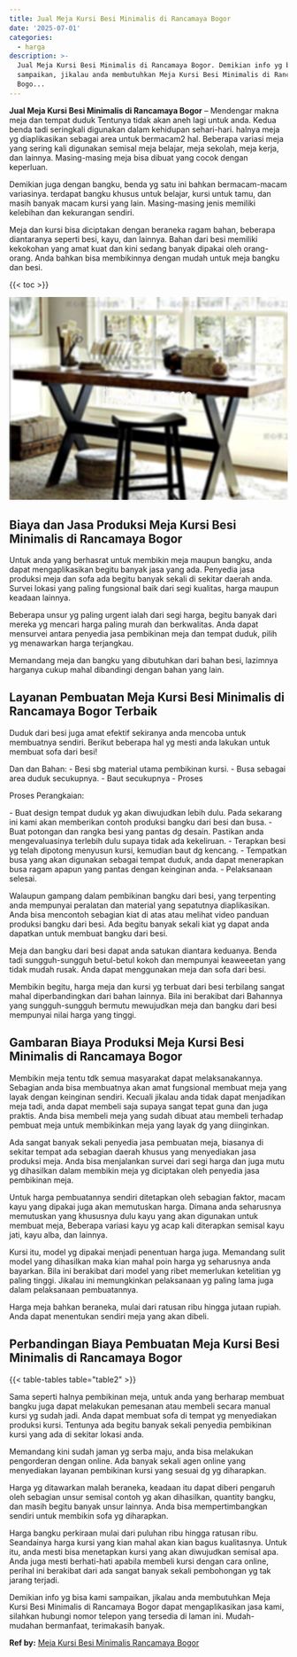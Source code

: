 ```yaml
---
title: Jual Meja Kursi Besi Minimalis di Rancamaya Bogor
date: '2025-07-01'
categories:
  - harga
description: >-
  Jual Meja Kursi Besi Minimalis di Rancamaya Bogor. Demikian info yg bisa kami
  sampaikan, jikalau anda membutuhkan Meja Kursi Besi Minimalis di Rancamaya
  Bogo...
---
```


**Jual Meja Kursi Besi Minimalis di Rancamaya Bogor** – Mendengar makna meja dan tempat duduk Tentunya tidak akan aneh lagi untuk anda. Kedua benda tadi seringkali digunakan dalam kehidupan sehari-hari. halnya meja yg diaplikasikan sebagai area untuk bermacam2 hal. Beberapa variasi meja yang sering kali digunakan semisal meja belajar, meja sekolah, meja kerja, dan lainnya. Masing-masing meja bisa dibuat yang cocok dengan keperluan.

Demikian juga dengan bangku, benda yg satu ini bahkan bermacam-macam variasinya. terdapat bangku khusus untuk belajar, kursi untuk tamu, dan masih banyak macam kursi yang lain. Masing-masing jenis memiliki kelebihan dan kekurangan sendiri.

Meja dan kursi bisa diciptakan dengan beraneka ragam bahan, beberapa diantaranya seperti besi, kayu, dan lainnya. Bahan dari besi memiliki kekokohan yang amat kuat dan kini sedang banyak dipakai oleh orang-orang. Anda bahkan bisa membikinnya dengan mudah untuk meja bangku dan besi.

{{< toc >}}

![Jual Meja Kursi Besi Minimalis di Rancamaya Bogor](/images/jual-meja-besi-murah06.png)

## Biaya dan Jasa Produksi Meja Kursi Besi Minimalis di Rancamaya Bogor

Untuk anda yang berhasrat untuk membikin meja maupun bangku, anda dapat mengaplikasikan begitu banyak jasa yang ada. Penyedia jasa produksi meja dan sofa ada begitu banyak sekali di sekitar daerah anda. Survei lokasi yang paling fungsional baik dari segi kualitas, harga maupun keadaan lainnya.

Beberapa unsur yg paling urgent ialah dari segi harga, begitu banyak dari mereka yg mencari harga paling murah dan berkwalitas. Anda dapat mensurvei antara penyedia jasa pembikinan meja dan tempat duduk, pilih yg menawarkan harga terjangkau.

Memandang meja dan bangku yang dibutuhkan dari bahan besi, lazimnya harganya cukup mahal dibandingi dengan bahan yang lain.

## Layanan Pembuatan Meja Kursi Besi Minimalis di Rancamaya Bogor Terbaik

Duduk dari besi juga amat efektif sekiranya anda mencoba untuk membuatnya sendiri. Berikut beberapa hal yg mesti anda lakukan untuk membuat sofa dari besi!

Dan dan Bahan: - Besi sbg material utama pembikinan kursi. - Busa sebagai area duduk secukupnya. - Baut secukupnya - Proses

Proses Perangkaian:

\- Buat design tempat duduk yg akan diwujudkan lebih dulu. Pada sekarang ini kami akan memberikan contoh produksi bangku dari besi dan busa. - Buat potongan dan rangka besi yang pantas dg desain. Pastikan anda mengevaluasinya terlebih dulu supaya tidak ada kekeliruan. - Terapkan besi yg telah dipotong menyusun kursi, kemudian baut dg kencang. - Tempatkan busa yang akan digunakan sebagai tempat duduk, anda dapat menerapkan busa ragam apapun yang pantas dengan keinginan anda. - Pelaksanaan selesai.

Walaupun gampang dalam pembikinan bangku dari besi, yang terpenting anda mempunyai peralatan dan material yang sepatutnya diaplikasikan. Anda bisa mencontoh sebagian kiat di atas atau melihat video panduan produksi bangku dari besi. Ada begitu banyak sekali kiat yg dapat anda dapatkan untuk membuat bangku dari besi.

Meja dan bangku dari besi dapat anda satukan diantara keduanya. Benda tadi sungguh-sungguh betul-betul kokoh dan mempunyai keaweeetan yang tidak mudah rusak. Anda dapat menggunakan meja dan sofa dari besi.

Membikin begitu, harga meja dan kursi yg terbuat dari besi terbilang sangat mahal diperbandingkan dari bahan lainnya. Bila ini berakibat dari Bahannya yang sungguh-sungguh bermutu mewujudkan meja dan bangku dari besi mempunyai nilai harga yang tinggi.

## Gambaran Biaya Produksi Meja Kursi Besi Minimalis di Rancamaya Bogor

Membikin meja tentu tdk semua masyarakat dapat melaksanakannya. Sebagian anda bisa membuatnya akan amat fungsional membuat meja yang layak dengan keinginan sendiri. Kecuali jikalau anda tidak dapat menjadikan meja tadi, anda dapat membeli saja supaya sangat tepat guna dan juga praktis. Anda bisa membeli meja yang sudah dibuat atau membeli terhadap pembuat meja untuk membikinkan meja yang layak dg yang diinginkan.

Ada sangat banyak sekali penyedia jasa pembuatan meja, biasanya di sekitar tempat ada sebagian daerah khusus yang menyediakan jasa produksi meja. Anda bisa menjalankan survei dari segi harga dan juga mutu yg dihasilkan dalam membikin meja yg diciptakan oleh penyedia jasa pembikinan meja.

Untuk harga pembuatannya sendiri ditetapkan oleh sebagian faktor, macam kayu yang dipakai juga akan memutuskan harga. Dimana anda seharusnya memutuskan yang khususnya dulu kayu yang akan digunakan untuk membuat meja, Beberapa variasi kayu yg acap kali diterapkan semisal kayu jati, kayu alba, dan lainnya.

Kursi itu, model yg dipakai menjadi penentuan harga juga. Memandang sulit model yang dihasilkan maka kian mahal poin harga yg seharusnya anda bayarkan. Bila ini berakibat dari model yang ribet memerlukan ketelitian yg paling tinggi. Jikalau ini memungkinkan pelaksanaan yg paling lama juga dalam pelaksanaan pembuatannya.

Harga meja bahkan beraneka, mulai dari ratusan ribu hingga jutaan rupiah. Anda dapat menentukan sendiri meja yang akan dibeli.

## Perbandingan Biaya Pembuatan Meja Kursi Besi Minimalis di Rancamaya Bogor

{{< table-tables table="table2" >}}

Sama seperti halnya pembikinan meja, untuk anda yang berharap membuat bangku juga dapat melakukan pemesanan atau membeli secara manual kursi yg sudah jadi. Anda dapat membuat sofa di tempat yg menyediakan produksi kursi. Tentunya ada begitu banyak sekali penyedia pembikinan kursi yang ada di sekitar lokasi anda.

Memandang kini sudah jaman yg serba maju, anda bisa melakukan pengorderan dengan online. Ada banyak sekali agen online yang menyediakan layanan pembikinan kursi yang sesuai dg yg diharapkan.

Harga yg ditawarkan malah beraneka, keadaan itu dapat diberi pengaruh oleh sebagian unsur semisal contoh yg akan dihasilkan, quantity bangku, dan masih begitu banyak unsur lainnya. Anda bisa mempertimbangkan sendiri untuk membikin sofa yg diharapkan.

Harga bangku perkiraan mulai dari puluhan ribu hingga ratusan ribu. Seandainya harga kursi yang kian mahal akan kian bagus kualitasnya. Untuk itu, anda mesti bisa menetapkan kursi yang akan diwujudkan semisal apa. Anda juga mesti berhati-hati apabila membeli kursi dengan cara online, perihal ini berakibat dari ada sangat banyak sekali pembohongan yg tak jarang terjadi.

Demikian info yg bisa kami sampaikan, jikalau anda membutuhkan Meja Kursi Besi Minimalis di Rancamaya Bogor dapat mengaplikasikan jasa kami, silahkan hubungi nomor telepon yang tersedia di laman ini. Mudah-mudahan bermanfaat, terimakasih banyak.

**Ref by:** [Meja Kursi Besi Minimalis Rancamaya Bogor](https://id.wikipedia.org/wiki/Meja)
